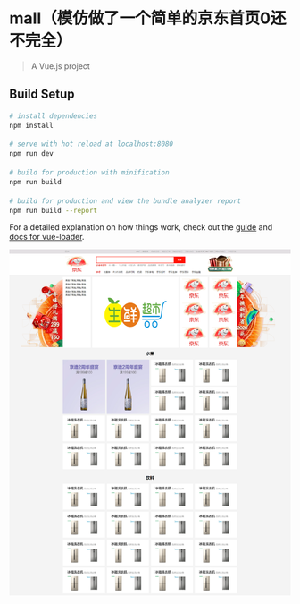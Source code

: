 # mall（模仿做了一个简单的京东首页0还不完全）

> A Vue.js project

## Build Setup

``` bash
# install dependencies
npm install

# serve with hot reload at localhost:8080
npm run dev

# build for production with minification
npm run build

# build for production and view the bundle analyzer report
npm run build --report
```

For a detailed explanation on how things work, check out the [guide](http://vuejs-templates.github.io/webpack/) and [docs for vue-loader](http://vuejs.github.io/vue-loader).



![预览](https://github.com/libaibuaidufu/-/raw/master/mall/static/jd.png)